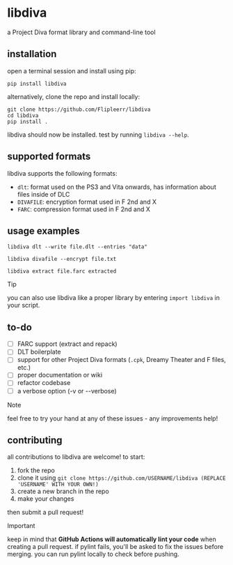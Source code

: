 # libdiva

a Project Diva format library and command-line tool

## installation

open a terminal session and install using pip:

`pip install libdiva`

alternatively, clone the repo and install locally:

```
git clone https://github.com/Flipleerr/libdiva
cd libdiva
pip install .
```

libdiva should now be installed. test by running `libdiva --help`.

## supported formats

libdiva supports the following formats:

- `dlt`: format used on the PS3 and Vita onwards, has information about files inside of DLC
- `DIVAFILE`: encryption format used in F 2nd and X
- `FARC`: compression format used in F 2nd and X

## usage examples

`libdiva dlt --write file.dlt --entries "data"`

`libdiva divafile --encrypt file.txt`

`libdiva extract file.farc extracted`

> [!TIP]
> you can also use libdiva like a proper library by entering `import libdiva` in your script.

## to-do

- [ ] FARC support (extract and repack)
- [ ] DLT boilerplate
- [ ] support for other Project Diva formats (`.cpk`, Dreamy Theater and F files, etc.)
- [ ] proper documentation or wiki
- [ ] refactor codebase
- [ ] a verbose option (-v or --verbose)

> [!NOTE]
> feel free to try your hand at any of these issues - any improvements help!

## contributing

all contributions to libdiva are welcome! to start:

1. fork the repo
2. clone it using `git clone https://github.com/USERNAME/libdiva (REPLACE 'USERNAME' WITH YOUR OWN!)`
3. create a new branch in the repo
4. make your changes

then submit a pull request!

> [!IMPORTANT]
> keep in mind that **GitHub Actions will automatically lint your code** when creating a pull request. if pylint fails, you'll be asked to fix the issues before merging. you can run pylint locally to check before pushing.

